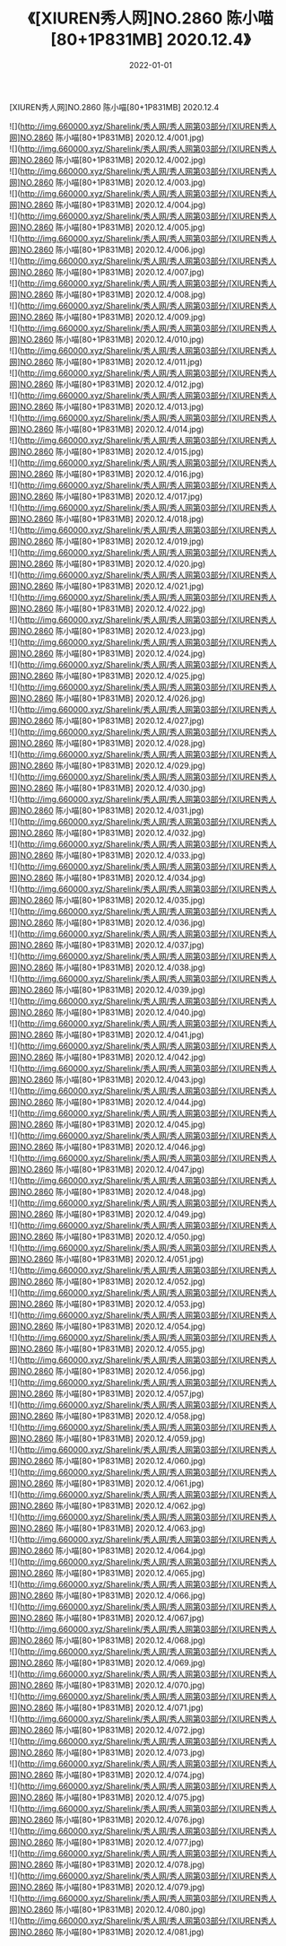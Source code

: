 ﻿---
layout: post
title:  《[XIUREN秀人网]NO.2860 陈小喵[80+1P831MB] 2020.12.4》
date:   2022-01-01
img: http://img.660000.xyz/Sharelink/秀人网/秀人网第03部分/[XIUREN秀人网]NO.2860 陈小喵[80+1P831MB] 2020.12.4/000.jpg
categories: [美女, 清纯, 唯美]
---

[XIUREN秀人网]NO.2860 陈小喵[80+1P831MB] 2020.12.4

 ![](http://img.660000.xyz/Sharelink/秀人网/秀人网第03部分/[XIUREN秀人网]NO.2860 陈小喵[80+1P831MB] 2020.12.4/001.jpg) <br>![](http://img.660000.xyz/Sharelink/秀人网/秀人网第03部分/[XIUREN秀人网]NO.2860 陈小喵[80+1P831MB] 2020.12.4/002.jpg) <br>![](http://img.660000.xyz/Sharelink/秀人网/秀人网第03部分/[XIUREN秀人网]NO.2860 陈小喵[80+1P831MB] 2020.12.4/003.jpg) <br>![](http://img.660000.xyz/Sharelink/秀人网/秀人网第03部分/[XIUREN秀人网]NO.2860 陈小喵[80+1P831MB] 2020.12.4/004.jpg) <br>![](http://img.660000.xyz/Sharelink/秀人网/秀人网第03部分/[XIUREN秀人网]NO.2860 陈小喵[80+1P831MB] 2020.12.4/005.jpg) <br>![](http://img.660000.xyz/Sharelink/秀人网/秀人网第03部分/[XIUREN秀人网]NO.2860 陈小喵[80+1P831MB] 2020.12.4/006.jpg) <br>![](http://img.660000.xyz/Sharelink/秀人网/秀人网第03部分/[XIUREN秀人网]NO.2860 陈小喵[80+1P831MB] 2020.12.4/007.jpg) <br>![](http://img.660000.xyz/Sharelink/秀人网/秀人网第03部分/[XIUREN秀人网]NO.2860 陈小喵[80+1P831MB] 2020.12.4/008.jpg) <br>![](http://img.660000.xyz/Sharelink/秀人网/秀人网第03部分/[XIUREN秀人网]NO.2860 陈小喵[80+1P831MB] 2020.12.4/009.jpg) <br>![](http://img.660000.xyz/Sharelink/秀人网/秀人网第03部分/[XIUREN秀人网]NO.2860 陈小喵[80+1P831MB] 2020.12.4/010.jpg) <br>![](http://img.660000.xyz/Sharelink/秀人网/秀人网第03部分/[XIUREN秀人网]NO.2860 陈小喵[80+1P831MB] 2020.12.4/011.jpg) <br>![](http://img.660000.xyz/Sharelink/秀人网/秀人网第03部分/[XIUREN秀人网]NO.2860 陈小喵[80+1P831MB] 2020.12.4/012.jpg) <br>![](http://img.660000.xyz/Sharelink/秀人网/秀人网第03部分/[XIUREN秀人网]NO.2860 陈小喵[80+1P831MB] 2020.12.4/013.jpg) <br>![](http://img.660000.xyz/Sharelink/秀人网/秀人网第03部分/[XIUREN秀人网]NO.2860 陈小喵[80+1P831MB] 2020.12.4/014.jpg) <br>![](http://img.660000.xyz/Sharelink/秀人网/秀人网第03部分/[XIUREN秀人网]NO.2860 陈小喵[80+1P831MB] 2020.12.4/015.jpg) <br>![](http://img.660000.xyz/Sharelink/秀人网/秀人网第03部分/[XIUREN秀人网]NO.2860 陈小喵[80+1P831MB] 2020.12.4/016.jpg) <br>![](http://img.660000.xyz/Sharelink/秀人网/秀人网第03部分/[XIUREN秀人网]NO.2860 陈小喵[80+1P831MB] 2020.12.4/017.jpg) <br>![](http://img.660000.xyz/Sharelink/秀人网/秀人网第03部分/[XIUREN秀人网]NO.2860 陈小喵[80+1P831MB] 2020.12.4/018.jpg) <br>![](http://img.660000.xyz/Sharelink/秀人网/秀人网第03部分/[XIUREN秀人网]NO.2860 陈小喵[80+1P831MB] 2020.12.4/019.jpg) <br>![](http://img.660000.xyz/Sharelink/秀人网/秀人网第03部分/[XIUREN秀人网]NO.2860 陈小喵[80+1P831MB] 2020.12.4/020.jpg) <br>![](http://img.660000.xyz/Sharelink/秀人网/秀人网第03部分/[XIUREN秀人网]NO.2860 陈小喵[80+1P831MB] 2020.12.4/021.jpg) <br>![](http://img.660000.xyz/Sharelink/秀人网/秀人网第03部分/[XIUREN秀人网]NO.2860 陈小喵[80+1P831MB] 2020.12.4/022.jpg) <br>![](http://img.660000.xyz/Sharelink/秀人网/秀人网第03部分/[XIUREN秀人网]NO.2860 陈小喵[80+1P831MB] 2020.12.4/023.jpg) <br>![](http://img.660000.xyz/Sharelink/秀人网/秀人网第03部分/[XIUREN秀人网]NO.2860 陈小喵[80+1P831MB] 2020.12.4/024.jpg) <br>![](http://img.660000.xyz/Sharelink/秀人网/秀人网第03部分/[XIUREN秀人网]NO.2860 陈小喵[80+1P831MB] 2020.12.4/025.jpg) <br>![](http://img.660000.xyz/Sharelink/秀人网/秀人网第03部分/[XIUREN秀人网]NO.2860 陈小喵[80+1P831MB] 2020.12.4/026.jpg) <br>![](http://img.660000.xyz/Sharelink/秀人网/秀人网第03部分/[XIUREN秀人网]NO.2860 陈小喵[80+1P831MB] 2020.12.4/027.jpg) <br>![](http://img.660000.xyz/Sharelink/秀人网/秀人网第03部分/[XIUREN秀人网]NO.2860 陈小喵[80+1P831MB] 2020.12.4/028.jpg) <br>![](http://img.660000.xyz/Sharelink/秀人网/秀人网第03部分/[XIUREN秀人网]NO.2860 陈小喵[80+1P831MB] 2020.12.4/029.jpg) <br>![](http://img.660000.xyz/Sharelink/秀人网/秀人网第03部分/[XIUREN秀人网]NO.2860 陈小喵[80+1P831MB] 2020.12.4/030.jpg) <br>![](http://img.660000.xyz/Sharelink/秀人网/秀人网第03部分/[XIUREN秀人网]NO.2860 陈小喵[80+1P831MB] 2020.12.4/031.jpg) <br>![](http://img.660000.xyz/Sharelink/秀人网/秀人网第03部分/[XIUREN秀人网]NO.2860 陈小喵[80+1P831MB] 2020.12.4/032.jpg) <br>![](http://img.660000.xyz/Sharelink/秀人网/秀人网第03部分/[XIUREN秀人网]NO.2860 陈小喵[80+1P831MB] 2020.12.4/033.jpg) <br>![](http://img.660000.xyz/Sharelink/秀人网/秀人网第03部分/[XIUREN秀人网]NO.2860 陈小喵[80+1P831MB] 2020.12.4/034.jpg) <br>![](http://img.660000.xyz/Sharelink/秀人网/秀人网第03部分/[XIUREN秀人网]NO.2860 陈小喵[80+1P831MB] 2020.12.4/035.jpg) <br>![](http://img.660000.xyz/Sharelink/秀人网/秀人网第03部分/[XIUREN秀人网]NO.2860 陈小喵[80+1P831MB] 2020.12.4/036.jpg) <br>![](http://img.660000.xyz/Sharelink/秀人网/秀人网第03部分/[XIUREN秀人网]NO.2860 陈小喵[80+1P831MB] 2020.12.4/037.jpg) <br>![](http://img.660000.xyz/Sharelink/秀人网/秀人网第03部分/[XIUREN秀人网]NO.2860 陈小喵[80+1P831MB] 2020.12.4/038.jpg) <br>![](http://img.660000.xyz/Sharelink/秀人网/秀人网第03部分/[XIUREN秀人网]NO.2860 陈小喵[80+1P831MB] 2020.12.4/039.jpg) <br>![](http://img.660000.xyz/Sharelink/秀人网/秀人网第03部分/[XIUREN秀人网]NO.2860 陈小喵[80+1P831MB] 2020.12.4/040.jpg) <br>![](http://img.660000.xyz/Sharelink/秀人网/秀人网第03部分/[XIUREN秀人网]NO.2860 陈小喵[80+1P831MB] 2020.12.4/041.jpg) <br>![](http://img.660000.xyz/Sharelink/秀人网/秀人网第03部分/[XIUREN秀人网]NO.2860 陈小喵[80+1P831MB] 2020.12.4/042.jpg) <br>![](http://img.660000.xyz/Sharelink/秀人网/秀人网第03部分/[XIUREN秀人网]NO.2860 陈小喵[80+1P831MB] 2020.12.4/043.jpg) <br>![](http://img.660000.xyz/Sharelink/秀人网/秀人网第03部分/[XIUREN秀人网]NO.2860 陈小喵[80+1P831MB] 2020.12.4/044.jpg) <br>![](http://img.660000.xyz/Sharelink/秀人网/秀人网第03部分/[XIUREN秀人网]NO.2860 陈小喵[80+1P831MB] 2020.12.4/045.jpg) <br>![](http://img.660000.xyz/Sharelink/秀人网/秀人网第03部分/[XIUREN秀人网]NO.2860 陈小喵[80+1P831MB] 2020.12.4/046.jpg) <br>![](http://img.660000.xyz/Sharelink/秀人网/秀人网第03部分/[XIUREN秀人网]NO.2860 陈小喵[80+1P831MB] 2020.12.4/047.jpg) <br>![](http://img.660000.xyz/Sharelink/秀人网/秀人网第03部分/[XIUREN秀人网]NO.2860 陈小喵[80+1P831MB] 2020.12.4/048.jpg) <br>![](http://img.660000.xyz/Sharelink/秀人网/秀人网第03部分/[XIUREN秀人网]NO.2860 陈小喵[80+1P831MB] 2020.12.4/049.jpg) <br>![](http://img.660000.xyz/Sharelink/秀人网/秀人网第03部分/[XIUREN秀人网]NO.2860 陈小喵[80+1P831MB] 2020.12.4/050.jpg) <br>![](http://img.660000.xyz/Sharelink/秀人网/秀人网第03部分/[XIUREN秀人网]NO.2860 陈小喵[80+1P831MB] 2020.12.4/051.jpg) <br>![](http://img.660000.xyz/Sharelink/秀人网/秀人网第03部分/[XIUREN秀人网]NO.2860 陈小喵[80+1P831MB] 2020.12.4/052.jpg) <br>![](http://img.660000.xyz/Sharelink/秀人网/秀人网第03部分/[XIUREN秀人网]NO.2860 陈小喵[80+1P831MB] 2020.12.4/053.jpg) <br>![](http://img.660000.xyz/Sharelink/秀人网/秀人网第03部分/[XIUREN秀人网]NO.2860 陈小喵[80+1P831MB] 2020.12.4/054.jpg) <br>![](http://img.660000.xyz/Sharelink/秀人网/秀人网第03部分/[XIUREN秀人网]NO.2860 陈小喵[80+1P831MB] 2020.12.4/055.jpg) <br>![](http://img.660000.xyz/Sharelink/秀人网/秀人网第03部分/[XIUREN秀人网]NO.2860 陈小喵[80+1P831MB] 2020.12.4/056.jpg) <br>![](http://img.660000.xyz/Sharelink/秀人网/秀人网第03部分/[XIUREN秀人网]NO.2860 陈小喵[80+1P831MB] 2020.12.4/057.jpg) <br>![](http://img.660000.xyz/Sharelink/秀人网/秀人网第03部分/[XIUREN秀人网]NO.2860 陈小喵[80+1P831MB] 2020.12.4/058.jpg) <br>![](http://img.660000.xyz/Sharelink/秀人网/秀人网第03部分/[XIUREN秀人网]NO.2860 陈小喵[80+1P831MB] 2020.12.4/059.jpg) <br>![](http://img.660000.xyz/Sharelink/秀人网/秀人网第03部分/[XIUREN秀人网]NO.2860 陈小喵[80+1P831MB] 2020.12.4/060.jpg) <br>![](http://img.660000.xyz/Sharelink/秀人网/秀人网第03部分/[XIUREN秀人网]NO.2860 陈小喵[80+1P831MB] 2020.12.4/061.jpg) <br>![](http://img.660000.xyz/Sharelink/秀人网/秀人网第03部分/[XIUREN秀人网]NO.2860 陈小喵[80+1P831MB] 2020.12.4/062.jpg) <br>![](http://img.660000.xyz/Sharelink/秀人网/秀人网第03部分/[XIUREN秀人网]NO.2860 陈小喵[80+1P831MB] 2020.12.4/063.jpg) <br>![](http://img.660000.xyz/Sharelink/秀人网/秀人网第03部分/[XIUREN秀人网]NO.2860 陈小喵[80+1P831MB] 2020.12.4/064.jpg) <br>![](http://img.660000.xyz/Sharelink/秀人网/秀人网第03部分/[XIUREN秀人网]NO.2860 陈小喵[80+1P831MB] 2020.12.4/065.jpg) <br>![](http://img.660000.xyz/Sharelink/秀人网/秀人网第03部分/[XIUREN秀人网]NO.2860 陈小喵[80+1P831MB] 2020.12.4/066.jpg) <br>![](http://img.660000.xyz/Sharelink/秀人网/秀人网第03部分/[XIUREN秀人网]NO.2860 陈小喵[80+1P831MB] 2020.12.4/067.jpg) <br>![](http://img.660000.xyz/Sharelink/秀人网/秀人网第03部分/[XIUREN秀人网]NO.2860 陈小喵[80+1P831MB] 2020.12.4/068.jpg) <br>![](http://img.660000.xyz/Sharelink/秀人网/秀人网第03部分/[XIUREN秀人网]NO.2860 陈小喵[80+1P831MB] 2020.12.4/069.jpg) <br>![](http://img.660000.xyz/Sharelink/秀人网/秀人网第03部分/[XIUREN秀人网]NO.2860 陈小喵[80+1P831MB] 2020.12.4/070.jpg) <br>![](http://img.660000.xyz/Sharelink/秀人网/秀人网第03部分/[XIUREN秀人网]NO.2860 陈小喵[80+1P831MB] 2020.12.4/071.jpg) <br>![](http://img.660000.xyz/Sharelink/秀人网/秀人网第03部分/[XIUREN秀人网]NO.2860 陈小喵[80+1P831MB] 2020.12.4/072.jpg) <br>![](http://img.660000.xyz/Sharelink/秀人网/秀人网第03部分/[XIUREN秀人网]NO.2860 陈小喵[80+1P831MB] 2020.12.4/073.jpg) <br>![](http://img.660000.xyz/Sharelink/秀人网/秀人网第03部分/[XIUREN秀人网]NO.2860 陈小喵[80+1P831MB] 2020.12.4/074.jpg) <br>![](http://img.660000.xyz/Sharelink/秀人网/秀人网第03部分/[XIUREN秀人网]NO.2860 陈小喵[80+1P831MB] 2020.12.4/075.jpg) <br>![](http://img.660000.xyz/Sharelink/秀人网/秀人网第03部分/[XIUREN秀人网]NO.2860 陈小喵[80+1P831MB] 2020.12.4/076.jpg) <br>![](http://img.660000.xyz/Sharelink/秀人网/秀人网第03部分/[XIUREN秀人网]NO.2860 陈小喵[80+1P831MB] 2020.12.4/077.jpg) <br>![](http://img.660000.xyz/Sharelink/秀人网/秀人网第03部分/[XIUREN秀人网]NO.2860 陈小喵[80+1P831MB] 2020.12.4/078.jpg) <br>![](http://img.660000.xyz/Sharelink/秀人网/秀人网第03部分/[XIUREN秀人网]NO.2860 陈小喵[80+1P831MB] 2020.12.4/079.jpg) <br>![](http://img.660000.xyz/Sharelink/秀人网/秀人网第03部分/[XIUREN秀人网]NO.2860 陈小喵[80+1P831MB] 2020.12.4/080.jpg) <br>![](http://img.660000.xyz/Sharelink/秀人网/秀人网第03部分/[XIUREN秀人网]NO.2860 陈小喵[80+1P831MB] 2020.12.4/081.jpg) <br>